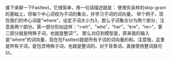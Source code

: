 接下来聊一下Fasttext，它很简单，用一句话描述就是：
使用负采样的skip-gram的基础上，将每个中心词视为子词的集合，并学习子词的词向量。
举个例子，现在我们的中心词是"where"，设定子词大小为3，那么子词集合分为两个部分，注意是两个部分。第一部分形如这样：“<wh”，“whe”，“her”，“ere”，“re>”，第二部分就是特殊子词，也就是整词“<where>”。
那么对应到模型是，原来我的输入是“where”的词向量，现在在Fasttext就是所有子词的词向量的和。注意哦，这里是所有子词，是包含特殊子词，也就是整词的。对于背景词，直接使用整词就可以。